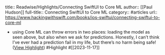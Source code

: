 title:: Readwise/Highlights/Connecting SwiftUI to Core ML
author:: [[Paul Hudson]]
full-title:: Connecting SwiftUI to Core ML
category:: #articles
url:: https://www.hackingwithswift.com/books/ios-swiftui/connecting-swiftui-to-core-ml

- using Core ML can throw errors in two places: loading the model as seen above, but also when we ask for predictions. Honestly, I can’t think I’ve ever had a prediction fail in my life, but there’s no harm being safe! ([View Highlight](https://read.readwise.io/read/01hfcpctxntc0dsbvp3g24sqb0)) #Highlight #[[2023-11-17]]